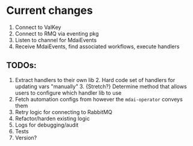 # Current changes
1. Connect to ValKey
2. Connect to RMQ via eventing pkg
3. Listen to channel for MdaiEvents
4. Receive MdaiEvents, find associated workflows, execute handlers


## TODOs:
1. Extract handlers to their own lib
   2. Hard code set of handlers for updating vars "manually"
   3. {Stretch?} Determine method that allows users to configure which handler lib to use
2. Fetch automation configs from however the `mdai-operator` conveys them
3. Retry logic for connecting to RabbitMQ
4. Refactor/harden existing logic
5. Logs for debugging/audit
3. Tests
3. Version?